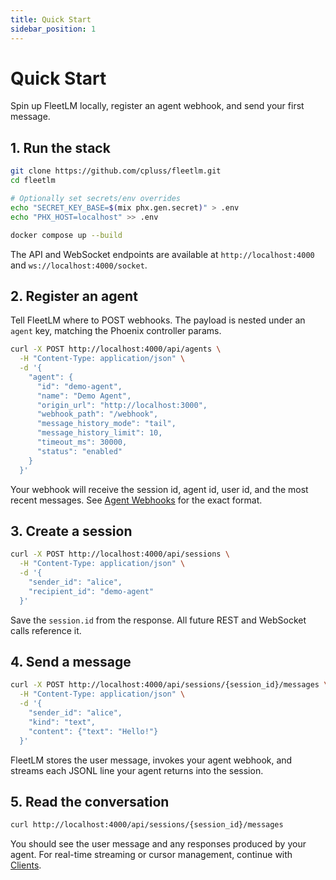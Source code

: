 ```yaml
---
title: Quick Start
sidebar_position: 1
---
```


# Quick Start

Spin up FleetLM locally, register an agent webhook, and send your first message.

## 1. Run the stack

```bash
git clone https://github.com/cpluss/fleetlm.git
cd fleetlm

# Optionally set secrets/env overrides
echo "SECRET_KEY_BASE=$(mix phx.gen.secret)" > .env
echo "PHX_HOST=localhost" >> .env

docker compose up --build
```

The API and WebSocket endpoints are available at `http://localhost:4000` and `ws://localhost:4000/socket`.

## 2. Register an agent

Tell FleetLM where to POST webhooks. The payload is nested under an `agent` key, matching the Phoenix controller params.

```bash
curl -X POST http://localhost:4000/api/agents \
  -H "Content-Type: application/json" \
  -d '{
    "agent": {
      "id": "demo-agent",
      "name": "Demo Agent",
      "origin_url": "http://localhost:3000",
      "webhook_path": "/webhook",
      "message_history_mode": "tail",
      "message_history_limit": 10,
      "timeout_ms": 30000,
      "status": "enabled"
    }
  }'
```

Your webhook will receive the session id, agent id, user id, and the most recent messages. See [Agent Webhooks](./agents.md) for the exact format.

## 3. Create a session

```bash
curl -X POST http://localhost:4000/api/sessions \
  -H "Content-Type: application/json" \
  -d '{
    "sender_id": "alice",
    "recipient_id": "demo-agent"
  }'
```

Save the `session.id` from the response. All future REST and WebSocket calls reference it.

## 4. Send a message

```bash
curl -X POST http://localhost:4000/api/sessions/{session_id}/messages \
  -H "Content-Type: application/json" \
  -d '{
    "sender_id": "alice",
    "kind": "text",
    "content": {"text": "Hello!"}
  }'
```

FleetLM stores the user message, invokes your agent webhook, and streams each JSONL line your agent returns into the session.

## 5. Read the conversation

```bash
curl http://localhost:4000/api/sessions/{session_id}/messages
```

You should see the user message and any responses produced by your agent. For real-time streaming or cursor management, continue with [Clients](./client.md).
